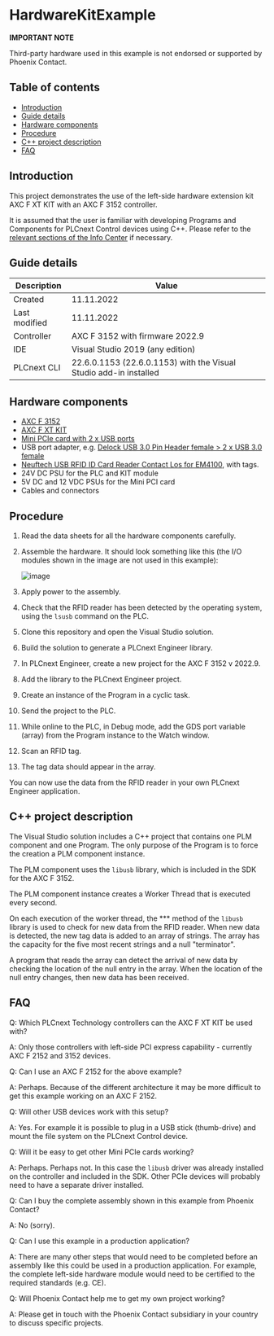 # HardwareKitExample

**IMPORTANT NOTE**

Third-party hardware used in this example is not endorsed or supported by Phoenix Contact.

## Table of contents

<!-- TOC depthFrom:2 orderedList:true -->

- [Introduction](#introduction)
- [Guide details](#guide-details)
- [Hardware components](#hardware-components)
- [Procedure](#procedure)
- [C++ project description](#c-project-description)
- [FAQ](#faq)

<!-- /TOC -->

## Introduction

This project demonstrates the use of the left-side hardware extension kit AXC F XT KIT with an AXC F 3152 controller.

It is assumed that the user is familiar with developing Programs and Components for PLCnext Control devices using C++. Please refer to the [relevant sections of the Info Center](https://www.plcnext.help/te/Programming/Cpp/Cpp_programming/Cpp_programs_in_PLCnext.htm) if necessary.

## Guide details

|Description | Value |
|------------ |-----------|
|Created | 11.11.2022 |
|Last modified | 11.11.2022 |
|Controller | AXC F 3152 with firmware 2022.9 |
|IDE | Visual Studio 2019 (any edition) |
|PLCnext CLI | 22.6.0.1153 (22.6.0.1153) with the Visual Studio add-in installed |

## Hardware components

- [AXC F 3152](https://www.phoenixcontact.com/en-pc/products/controller-axc-f-3152-1069208)
- [AXC F XT KIT](https://www.phoenixcontact.com/en-pc/products/extension-module-axc-f-xt-kit-1383116)
- [Mini PCIe card with 2 x USB ports](https://www.inline-info.com/en/products/io-cards-cardreader/mini-pcie/9070/inline-mini-pcie-card-2x-usb-3.0)
- USB port adapter, e.g. [Delock USB 3.0 Pin Header female > 2 x USB 3.0 female](https://www.delock.de/produkt/41865/merkmale.html?setLanguage=en)
- [Neuftech USB RFID ID Card Reader Contact Los for EM4100](https://www.amazon.de/Neuftech-Reader-Kartenleseger%C3%A4t-Kartenleser-Kontaktlos/dp/B018OYOR3E/ref=asc_df_B018OYOR3E/), with tags.
- 24V DC PSU for the PLC and KIT module
- 5V DC and 12 VDC PSUs for the Mini PCI card
- Cables and connectors

## Procedure

1. Read the data sheets for all the hardware components carefully.

1. Assemble the hardware. It should look something like this (the I/O modules shown in the image are not used in this example):

   ![image](https://user-images.githubusercontent.com/13133969/201328414-77e8b198-26c5-41e5-a4f1-c83e2a09a9ac.png)

1. Apply power to the assembly.

1. Check that the RFID reader has been detected by the operating system, using the `lsusb` command on the PLC.

1. Clone this repository and open the Visual Studio solution.

1. Build the solution to generate a PLCnext Engineer library.

1. In PLCnext Engineer, create a new project for the AXC F 3152 v 2022.9.

1. Add the library to the PLCnext Engineer project.

1. Create an instance of the Program in a cyclic task.

1. Send the project to the PLC.

1. While online to the PLC, in Debug mode, add the GDS port variable (array) from the Program instance to the Watch window.

1. Scan an RFID tag.

1. The tag data should appear in the array.

You can now use the data from the RFID reader in your own PLCnext Engineer application.

## C++ project description

The Visual Studio solution includes a C++ project that contains one PLM component and one Program. The only purpose of the Program is to force the creation a PLM component instance.

The PLM component uses the `libusb` library, which is included in the SDK for the AXC F 3152.

The PLM component instance creates a Worker Thread that is executed every second.

On each execution of the worker thread, the *** method of the `libusb` library is used to check for new data from the RFID reader. When new data is detected, the new tag data is added to an array of strings. The array has the capacity for the five most recent strings and a null "terminator".

A program that reads the array can detect the arrival of new data by checking the location of the null entry in the array. When the location of the null entry changes, then new data has been received.

## FAQ

Q: Which PLCnext Technology controllers can the AXC F XT KIT be used with?

A: Only those controllers with left-side PCI express capability - currently  AXC F 2152 and 3152 devices.

Q: Can I use an AXC F 2152 for the above example?

A: Perhaps. Because of the different architecture it may be more difficult to get this example working on an AXC F 2152.

Q: Will other USB devices work with this setup?

A: Yes. For example it is possible to plug in a USB stick (thumb-drive) and mount the file system on the PLCnext Control device.

Q: Will it be easy to get other Mini PCIe cards working?

A: Perhaps. Perhaps not. In this case the `libusb` driver was already installed on the controller and included in the SDK. Other PCIe devices will probably need to have a separate driver installed.

Q: Can I buy the complete assembly shown in this example from Phoenix Contact?

A: No (sorry).

Q: Can I use this example in a production application?

A: There are many other steps that would need to be completed before an assembly like this could be used in a production application. For example, the complete left-side hardware module would need to be certified to the required standards (e.g. CE).

Q: Will Phoenix Contact help me to get my own project working?

A: Please get in touch with the Phoenix Contact subsidiary in your country to discuss specific projects.
